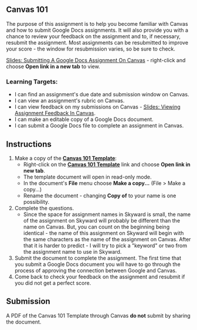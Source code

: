 [//]: # ( <p><iframe src="https://douglasurner.github.io/GDP1/units/0/assignments/U0.2-first-submission/" width="100%" height="666px"></iframe></p> )

## Canvas 101

The purpose of this assignment is to help you become familiar with Canvas and how to submit Google Docs assignments. It will also provide you with a chance to review your feedback on the assignment and to, if necessary, resubmit the assignment. Most assignments can be resubmitted to improve your score - the window for resubmission varies, so be sure to check.

[Slides: Submitting A Google Docs Assignment On Canvas](https://docs.google.com/presentation/d/1HoPql0RQTBsRkQoH2NNuSpUhKBB3OfEZ9Koe3h_zGJY/edit?usp=sharing) - right-click and choose **Open link in a new tab** to view.

### Learning Targets:

* I can find an assignment's due date and submission window on Canvas.
* I can view an assignment's rubric on Canvas.
* I can view feedback on my submissions on Canvas - [Slides: Viewing Assignment Feedback In Canvas](https://docs.google.com/presentation/d/1y9jbWEt1y7CTD44YNtyjzBZtnxzYQLMYCQABQy6PNUY/edit?usp=sharing).
* I can make an editable copy of a Google Docs document.
* I can submit a Google Docs file to complete an assignment in Canvas.

## Instructions

1. Make a copy of the **[Canvas 101 Template][template]**:
   - Right-click on the **[Canvas 101 Template][template]** link and choose **Open link in new tab**.
   - The template document will open in read-only mode.
   - In the document's **File** menu choose **Make a copy...** (File > Make a copy...)
   - Rename the document - changing **Copy of** to your name is one possibility.
1. Complete the questions.
   - Since the space for assignment names in Skyward is small, the name of the assignment on Skyward will probably be different than the name on Canvas. But, you can count on the beginning being identical - the name of this assignment on Skyward will begin with the same characters as the name of the assignment on Canvas. After that it is harder to predict - I will try to pick a "keyword" or two from the assignment name to use in Skyward.
1. Submit the document to complete the assignment. The first time that you submit a Google Docs document you will have to go through the process of approving the connection between Google and Canvas.
1. Come back to check your feedback on the assignment and resubmit if you did not get a perfect score.

## Submission

A PDF of the Canvas 101 Template through Canvas **do not** submit by sharing the document.

[template]: https://docs.google.com/document/d/1caYrcNryLzI96mPzDU2imeCsXr9jOfTgvzzbSuyXGVQ/edit?usp=sharing


